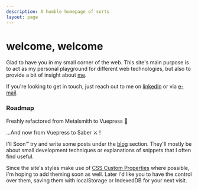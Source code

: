 ```yaml
---
description: A humble homepage of sorts
layout: page
---
```


# welcome, welcome

Glad to have you in my small corner of the web.
This site's main purpose is to act as my personal playground for different web
technologies, but also to provide a bit of insight about [me](/about/).

If you're looking to get in touch, just reach out to me on
[linkedIn](https://www.linkedin.com/in/andreasvirkus "View my LinkedIn profile") or via
[e-mail](mailto:write@andreasvirkus.me "Shoot me an e-mail!").

### Roadmap

Freshly refactored from Metalsmith to Vuepress 🌈

...And now from Vuepress to Saber ⚔️ !

I'll Soon™ try and write some posts under the [blog](/thoughts/) section.
They'll mostly be about small development techniques or
explanations of snippets that I often find useful.

Since the site's styles make use of [CSS Custom Properties](https://developer.mozilla.org/en-US/docs/Web/CSS/--*) where possible,
I'm hoping to add theming soon as well. Later I'd like you to have the control
over them, saving them with localStorage or IndexedDB for your next visit.

